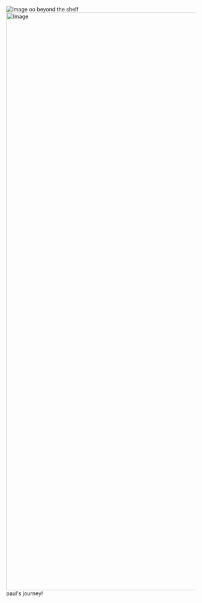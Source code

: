 ![Image](https://github.com/user-attachments/assets/a130fe39-fa19-4127-a5c1-727822e694dd)                                         oo beyond the shelf
<img width="2048" height="1536" alt="Image" src="https://github.com/user-attachments/assets/29f2c763-bd84-4d32-8ec2-2ea405bcb4d3" /> paul's journey!
